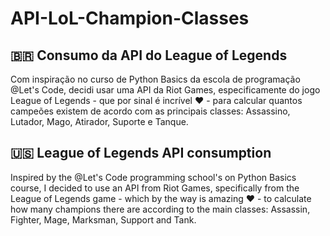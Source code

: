 # API-LoL-Champion-Classes

## 🇧🇷 Consumo da API do League of Legends
Com inspiração no curso de Python Basics da escola de programação @Let's Code, decidi usar uma API da Riot Games, especificamente do jogo League of Legends - que por sinal é incrível ❤ - para calcular quantos campeões existem de acordo com as principais classes: Assassino, Lutador, Mago, Atirador, Suporte e Tanque.

## 🇺🇸 League of Legends API consumption
Inspired by the @Let's Code programming school's on Python Basics course, I decided to use an API from Riot Games, specifically from the League of Legends game - which by the way is amazing ❤ - to calculate how many champions there are according to the main classes: Assassin, Fighter, Mage, Marksman, Support and Tank.
